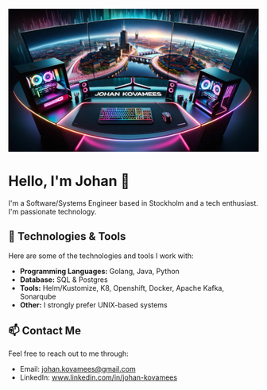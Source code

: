 ![header_img](./header.png)

# Hello, I'm Johan 👋

I'm a Software/Systems Engineer based in Stockholm and a tech enthusiast. I'm passionate technology.
## 🔧 Technologies & Tools

Here are some of the technologies and tools I work with:

- **Programming Languages:** Golang, Java, Python
- **Database:** SQL & Postgres
- **Tools:** Helm/Kustomize, K8, Openshift, Docker, Apache Kafka, Sonarqube
- **Other:** I strongly prefer UNIX-based systems

## 📫 Contact Me

Feel free to reach out to me through:

- Email: johan.kovamees@gmail.com
- LinkedIn: www.linkedin.com/in/johan-kovamees
